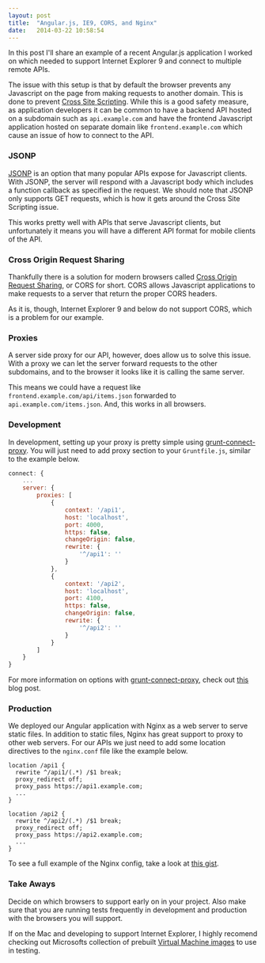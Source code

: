 ```yaml
---
layout: post
title:  "Angular.js, IE9, CORS, and Nginx"
date:   2014-03-22 10:58:54
---
```


In this post I'll share an example of a recent Angular.js application I worked on which needed to support Internet Explorer 9 and connect to multiple remote APIs.

The issue with this setup is that by default the browser prevents any Javascript on the page from making requests to another domain. This is done to prevent [Cross Site Scripting](http://en.wikipedia.org/wiki/Cross-site_scripting). While this is a good safety measure, as application developers it can be common to have a backend API hosted on a subdomain such as `api.example.com` and have the frontend Javascript application hosted on separate domain like `frontend.example.com` which cause an issue of how to connect to the API.

### JSONP

[JSONP](http://en.wikipedia.org/wiki/JSONP) is an option that many popular APIs expose for Javascript clients. With JSONP, the server will respond with a Javascript body which includes a function callback as specified in the request. We should note that JSONP only supports GET requests, which is how it gets around the Cross Site Scripting issue.

This works pretty well with APIs that serve Javascript clients, but unfortunately it means you will have a different API format for mobile clients of the API.

### Cross Origin Request Sharing

Thankfully there is a solution for modern browsers called [Cross Origin Request Sharing](http://en.wikipedia.org/wiki/Cross-origin_resource_sharing), or CORS for short. CORS allows Javascript applications to make requests to a server that return the proper CORS headers.

As it is, though, Internet Explorer 9 and below do not support CORS, which is a problem for our example.

### Proxies

A server side proxy for our API, however, does allow us to solve this issue. With a proxy we can let the server forward requests to the other subdomains, and to the browser it looks like it is calling the same server.

This means we could have a request like `frontend.example.com/api/items.json` forwarded to `api.example.com/items.json`. And, this works in all browsers.

### Development

In development, setting up your proxy is pretty simple using [grunt-connect-proxy](https://github.com/drewzboto/grunt-connect-proxy). You will just need to add proxy section to your `Gruntfile.js`, similar to the example below.

```js
connect: {
    ...
    server: {
        proxies: [
            {
                context: '/api1',
                host: 'localhost',
                port: 4000,
                https: false,
                changeOrigin: false,
                rewrite: {
                    '^/api1': ''
                }
            },
            {
                context: '/api2',
                host: 'localhost',
                port: 4100,
                https: false,
                changeOrigin: false,
                rewrite: {
                    '^/api2': ''
                }
            }
        ]
    }
}
```

For more information on options with [grunt-connect-proxy](https://github.com/drewzboto/grunt-connect-proxy), check out [this](http://fettblog.eu/blog/2013/09/20/using-grunt-connect-proxy/) blog post.

### Production

We deployed our Angular application with Nginx as a web server to serve static files. In addition to static files, Nginx has great support to proxy to other web servers.  For our APIs we just need to add some location directives to the `nginx.conf` file like the example below.

```nginx
location /api1 {
  rewrite ^/api1/(.*) /$1 break;
  proxy_redirect off;
  proxy_pass https://api1.example.com;
  ...
}

location /api2 {
  rewrite ^/api2/(.*) /$1 break;
  proxy_redirect off;
  proxy_pass https://api2.example.com;
  ...
}
```

To see a full example of the Nginx config, take a look at [this gist](https://gist.github.com/calebwoods/5e88b5e323d55ad71195).

### Take Aways

Decide on which browsers to support early on in your project. Also make sure that you are running tests frequently in development and production with the browsers you will support.

If on the Mac and developing to support Internet Explorer, I highly recomend checking out Microsofts collection of prebuilt [Virtual Machine images](http://www.modern.ie/en-us/virtualization-tools) to use in testing.
